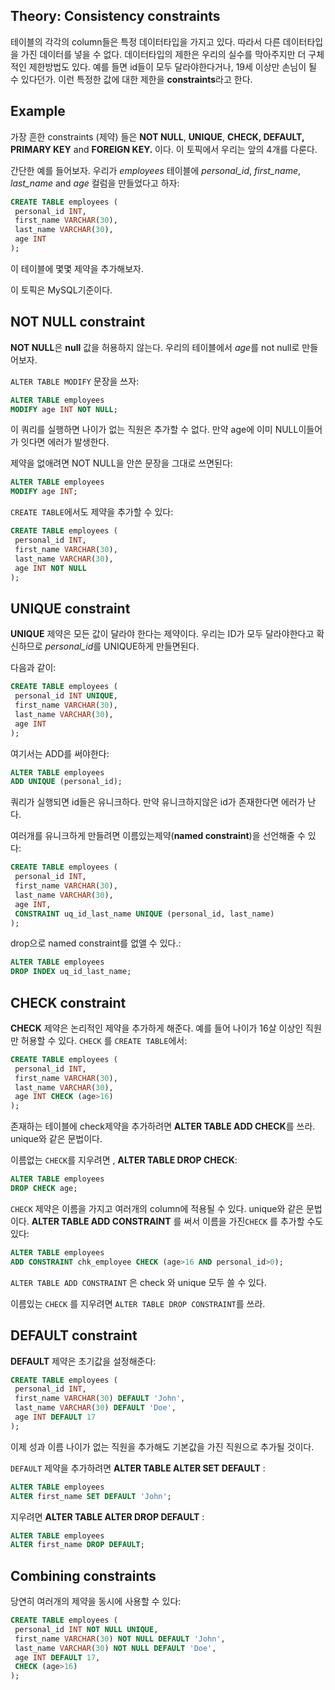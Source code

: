 ## Theory: Consistency constraints

테이블의 각각의 column들은 특정 데이터타입을 가지고 있다. 따라서 다른 데이터타입을 가진 데이터를 넣을 수 없다. 데이터타입의 제한은 우리의 실수를 막아주지만 더 구체적인 제한방법도 있다. 예를 들면 id들이 모두 달라야한다거나, 19세 이상만 손님이 될 수 있다던가. 이런 특정한 값에 대한 제한을 **constraints**라고 한다.

## Example

가장 흔한 constraints (제약) 들은 **NOT NULL**, **UNIQUE**, **CHECK, DEFAULT, PRIMARY KEY** and **FOREIGN KEY.** 이다. 이 토픽에서 우리는 앞의 4개를 다룬다.

간단한 예를 들어보자. 우리가 *employees* 테이블에 *personal_id*, *first_name*, *last_name* and *age* 컬럼을 만들었다고 하자:

```sql
CREATE TABLE employees (
 personal_id INT,
 first_name VARCHAR(30),
 last_name VARCHAR(30),
 age INT
);
```

이 테이블에 몇몇 제약을 추가해보자.

이 토픽은 MySQL기준이다.

## NOT NULL constraint

**NOT NULL**은  **null** 값을 허용하지 않는다. 우리의 테이블에서 *age*를 not null로 만들어보자. 

 `ALTER TABLE MODIFY` 문장을 쓰자:

```sql
ALTER TABLE employees
MODIFY age INT NOT NULL;
```

이 쿼리를 실행하면 나이가 없는 직원은 추가할 수 없다. 만약 age에 이미 NULL이들어가 잇다면 에러가 발생한다.

제약을 없애려면 NOT NULL을 안쓴 문장을 그대로 쓰면된다:

```sql
ALTER TABLE employees
MODIFY age INT;
```

`CREATE TABLE`에서도 제약을 추가할 수 있다:

```sql
CREATE TABLE employees (
 personal_id INT,
 first_name VARCHAR(30),
 last_name VARCHAR(30),
 age INT NOT NULL
);
```

## UNIQUE constraint

**UNIQUE**  제약은 모든 값이 달라야 한다는 제약이다. 우리는 ID가 모두 달라야한다고 확신하므로 *personal_id*를 UNIQUE하게 만들면된다.

다음과 같이:

```sql
CREATE TABLE employees (
 personal_id INT UNIQUE,
 first_name VARCHAR(30),
 last_name VARCHAR(30),
 age INT 
);
```

여기서는 ADD를 써야한다:

```sql
ALTER TABLE employees
ADD UNIQUE (personal_id);
```

쿼리가 실행되면 id들은 유니크하다. 만약 유니크하지않은 id가 존재한다면 에러가 난다.

여러개를 유니크하게 만들려면 이름있는제약(**named constraint**)을 선언해줄 수 있다:

```sql
CREATE TABLE employees (
 personal_id INT,
 first_name VARCHAR(30),
 last_name VARCHAR(30),
 age INT, 
 CONSTRAINT uq_id_last_name UNIQUE (personal_id, last_name) 
);
```

drop으로 named constraint를 없앨 수 있다.:

```sql
ALTER TABLE employees
DROP INDEX uq_id_last_name;
```

## **CHECK constraint**

**CHECK** 제약은 논리적인 제약을 추가하게 해준다. 예를 들어 나이가 16살 이상인 직원만 허용할 수 있다.  `CHECK` 를 `CREATE TABLE`에서:

```sql
CREATE TABLE employees (
 personal_id INT,
 first_name VARCHAR(30),
 last_name VARCHAR(30),
 age INT CHECK (age>16)
);
```

존재하는 테이블에 check제약을 추가하려면 **ALTER TABLE ADD CHECK**를 쓰라. unique와 같은 문법이다.

 이름없는 `CHECK`를 지우려면 , **ALTER TABLE DROP CHECK**:

```sql
ALTER TABLE employees
DROP CHECK age;
```

`CHECK` 제약은 이름을 가지고 여러개의 column에 적용될 수 있다. unique와 같은 문법이다.  **ALTER TABLE ADD CONSTRAINT** 를 써서 이름을 가진`CHECK` 를 추가할 수도 있다:

```sql
ALTER TABLE employees 
ADD CONSTRAINT chk_employee CHECK (age>16 AND personal_id>0);
```

`ALTER TABLE ADD CONSTRAINT` 은 check 와 unique 모두 쓸 수 있다.

이름있는 `CHECK` 를 지우려면 `ALTER TABLE DROP CONSTRAINT`를 쓰라.

## **DEFAULT constraint**

**DEFAULT** 제약은 초기값을 설정해준다:

```sql
CREATE TABLE employees (
 personal_id INT,
 first_name VARCHAR(30) DEFAULT 'John',
 last_name VARCHAR(30) DEFAULT 'Doe',
 age INT DEFAULT 17
);
```

이제 성과 이름 나이가 없는 직원을 추가해도 기본값을 가진 직원으로 추가될 것이다.

`DEFAULT` 제약을 추가하려면 **ALTER TABLE ALTER SET DEFAULT** :

```sql
ALTER TABLE employees
ALTER first_name SET DEFAULT 'John';
```

지우려면 **ALTER TABLE ALTER DROP DEFAULT** :

```sql
ALTER TABLE employees 
ALTER first_name DROP DEFAULT;
```

## Combining constraints

당연히 여러개의 제약을 동시에 사용할 수 있다:

```sql
CREATE TABLE employees (
 personal_id INT NOT NULL UNIQUE,
 first_name VARCHAR(30) NOT NULL DEFAULT 'John',
 last_name VARCHAR(30) NOT NULL DEFAULT 'Doe',
 age INT DEFAULT 17, 
 CHECK (age>16) 
);
```

